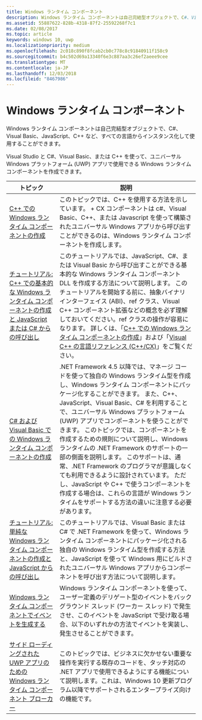 ```yaml
---
title: Windows ランタイム コンポーネント
description: Windows ランタイム コンポーネントは自己完結型オブジェクトで、C#、Visual Basic、JavaScript、C++ など、すべての言語からインスタンス化して使用することができます。
ms.assetid: 55887622-828b-4318-87f2-25592268f7c1
ms.date: 02/08/2017
ms.topic: article
keywords: windows 10, uwp
ms.localizationpriority: medium
ms.openlocfilehash: 2c018c890f8fcab2cb0c778c8c91840911f158c9
ms.sourcegitcommit: b4c502d69a13340f6e3c887aa3c26ef2aeee9cee
ms.translationtype: MT
ms.contentlocale: ja-JP
ms.lasthandoff: 12/03/2018
ms.locfileid: "8467986"
---
```

# <a name="windows-runtime-components"></a>Windows ランタイム コンポーネント
Windows ランタイム コンポーネントは自己完結型オブジェクトで、C#、Visual Basic、JavaScript、C++ など、すべての言語からインスタンス化して使用することができます。

Visual Studio と C#、Visual Basic、または C++ を使って、ユニバーサル Windows プラットフォーム (UWP) アプリで使用できる Windows ランタイム コンポーネントを作成できます。

| トピック | 説明 |
|-------|-------------|
| [C++ での Windows ランタイム コンポーネントの作成](creating-windows-runtime-components-in-cpp.md) | このトピックでは、C++ を使用する方法を示しています。 + CX コンポーネントは c#、Visual Basic、C++、または Javascript を使って構築されたユニバーサル Windows アプリから呼び出すことができるのは、Windows ランタイム コンポーネントを作成します。 |
| [チュートリアル: C++ での基本的な Windows ランタイム コンポーネントの作成と JavaScript または C# からの呼び出し](walkthrough-creating-a-basic-windows-runtime-component-in-cpp-and-calling-it-from-javascript-or-csharp.md) | このチュートリアルでは、JavaScript、C#、または Visual Basic から呼び出すことができる基本的な Windows ランタイム コンポーネント DLL を作成する方法について説明します。 このチュートリアルを開始する前に、抽象バイナリ インターフェイス (ABI)、ref クラス、Visual C++ コンポーネント拡張などの概念を必ず理解しておいてください。ref クラスの操作が容易になります。 詳しくは、「[C++ での Windows ランタイム コンポーネントの作成](creating-windows-runtime-components-in-cpp.md)」および「[Visual C++ の言語リファレンス (C++/CX)](https://msdn.microsoft.com/library/windows/apps/xaml/hh699871.aspx)」をご覧ください。 |
| [C# および Visual Basic での Windows ランタイム コンポーネントの作成](creating-windows-runtime-components-in-csharp-and-visual-basic.md) | .NET Framework 4.5 以降では、マネージ コードを使って独自の Windows ランタイム型を作成し、Windows ランタイム コンポーネントにパッケージ化することができます。 また、C++、JavaScript、Visual Basic、C# を利用することで、ユニバーサル Windows プラットフォーム (UWP) アプリでコンポーネントを使うことができます。 このトピックでは、コンポーネントを作成するための規則について説明し、Windows ランタイムの .NET Framework のサポートの一部の側面を説明します。 このサポートは、通常、.NET Framework のプログラマが意識しなくても利用できるように設計されています。 ただし、JavaScript や C++ で使うコンポーネントを作成する場合は、これらの言語が Windows ランタイムをサポートする方法の違いに注意する必要があります。 |
| [チュートリアル: 単純な Windows ランタイム コンポーネントの作成と JavaScript からの呼び出し](walkthrough-creating-a-simple-windows-runtime-component-and-calling-it-from-javascript.md) | このチュートリアルでは、Visual Basic または C# で .NET Framework を使って、Windows ランタイム コンポーネントにパッケージ化される独自の Windows ランタイム型を作成する方法と、JavaScript を使って Windows 用にビルドされたユニバーサル Windows アプリからコンポーネントを呼び出す方法について説明します。 |
| [Windows ランタイム コンポーネントでイベントを生成する](raising-events-in-windows-runtime-components.md) | Windows ランタイム コンポーネントを使って、ユーザー定義のデリゲート型のイベントをバック グラウンド スレッド (ワーカー スレッド) で発生させ、このイベントを JavaScript で受け取る場合、以下のいずれかの方法でイベントを実装し、発生させることができます。 | 
| [サイド ローディングされた UWP アプリのための Windows ランタイム コンポーネント ブローカー](brokered-windows-runtime-components-for-side-loaded-windows-store-apps.md) | このトピックでは、ビジネスに欠かせない重要な操作を実行する既存のコードを、タッチ対応の .NET アプリで使用できるようにする機能について説明します。これは、Windows 10 更新プログラム以降でサポートされるエンタープライズ向けの機能です。 |
